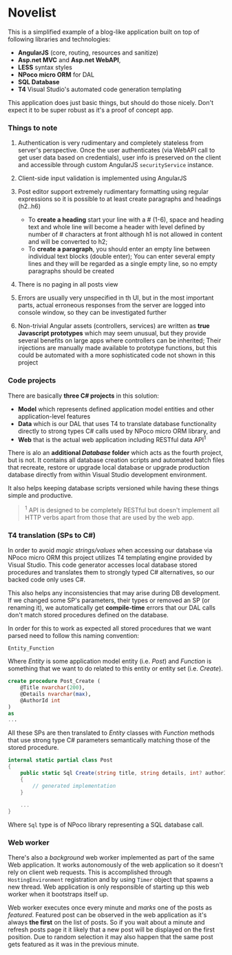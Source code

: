 # Novelist

This is a simplified example of a blog-like application built on top of following libraries and technologies:

- **AngularJS** (core, routing, resources and sanitize)
- **Asp.net MVC** and **Asp.net WebAPI**,
- **LESS** syntax styles
- **NPoco micro ORM** for DAL
- **SQL Database**
- **T4** Visual Studio's automated code generation templating

This application does just basic things, but should do those nicely. Don't expect it to be super robust as it's a proof of concept app.

### Things to note

1. Authentication is very rudimentary and completely stateless from server's perspective. Once the user authenticates (via WebAPI call to get user data based on credentials), user info is preserved on the client and accessible through custom AngularJS `securityService` instance.
2. Client-side input validation is implemented using AngularJS
3. Post editor support extremely rudimentary formatting using regular expressions so it is possible to at least create paragraphs and headings (h2..h6)

    * To **create a heading** start your line with a # (1-6), space and heading text and whole line will become a header with level defined by number of # characters at front although h1 is not allowed in content and will be converted to h2;
    * To **create a paragraph**, you should enter an empty line between individual text blocks (double enter); You can enter several empty lines and they will be regarded as a single empty line, so no empty paragraphs should be created

4. There is no paging in all posts view
5. Errors are usually very unspecified in th UI, but in the most important parts, actual erroneous responses from the server are logged into console window, so they can be investigated further
6. Non-trivial Angular assets (controllers, services) are written as **true Javascript prototypes** which may seem unusual, but they provide several benefits on large apps where controllers can be inherited; Their injections are manually made available to prototype functions, but this could be automated with a more sophisticated code not shown in this project

### Code projects

There are basically **three C# projects** in this solution:

- **Model** which represents defined application model entities and other application-level features
- **Data** which is our DAL that uses T4 to translate database functionality directly to strong types C# calls used by NPoco micro ORM library, and
- **Web** that is the actual web application including RESTful data API<sup>1</sup>

There is alo an **additional *Database* folder** which acts as the fourth project, but is not. It contains all database creation scripts and automated batch files that recreate, restore or upgrade local database or upgrade production database directly from within Visual Studio development environment.

It also helps keeping database scripts versioned while having these things simple and productive.

> <sup>1</sup> API is designed to be completely RESTful but doesn't implement all HTTP verbs apart from those that are used by the web app.

### T4 translation (SPs to C#)

In order to avoid *magic strings/values* when accessing our database via NPoco micro ORM this project utilizes T4 templating engine provided by Visual Studio. This code generator accesses local database stored procedures and translates them to strongly typed C# alternatives, so our backed code only uses C#.

This also helps any inconsistencies that may arise during DB development. If we changed some SP's parameters, their types or removed an SP (or renaming it), we automatically get **compile-time** errors that our DAL calls don't match stored procedures defined on the database.

In order for this to work as expected all stored procedures that we want parsed need to follow this naming convention:
```
Entity_Function
```

Where *Entity* is some application model entity (i.e. *Post*) and *Function* is something that we want to do related to this entity or entity set (i.e. *Create*).
```sql
create procedure Post_Create (
	@Title nvarchar(200),
	@Details nvarchar(max),
	@AuthorId int
)
as
...
```

All these SPs are then translated to *Entity* classes with *Function* methods that use strong type C# parameters semantically matching those of the stored procedure.
```csharp
internal static partial class Post
{
	public static Sql Create(string title, string details, int? authorId)
	{
		// generated implementation
	}
	
	...
}
```
Where `Sql` type is of NPoco library representing a SQL database call.

### Web worker

There's also a *background* web worker implemented as part of the same Web application. It works autonomously of the web application so it doesn't rely on client web requests. This is accomplished through `HostingEnvironment` registration and by using `Timer` object that spawns a new thread. Web application is only responsible of starting up this web worker when it bootstraps itself up.

Web worker executes once every minute and *marks* one of the posts as *featured*. Featured post can be observed in the web application as it's always **the first** on the list of posts. So if you wait about a minute and refresh posts page it it likely that a new post will be displayed on the first position. Due to random selection it may also happen that the same post gets featured as it was in the previous minute.
